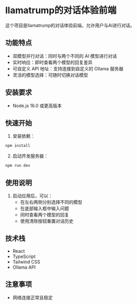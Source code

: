# llamatrump的对话体验前端

这个项目是llamatrump的对话体验前端，允许用户与AI进行对话。

## 功能特点

- 双模型并行对话：同时与两个不同的 AI 模型进行对话
- 实时响应：即时查看两个模型的回复差异
- 可自定义 API 地址：支持连接到自定义的 Ollama 服务器
- 灵活的模型选择：可随时切换对话模型

## 安装要求

- Node.js 16.0 或更高版本

## 快速开始

1. 安装依赖：
```bash
npm install
```

2. 启动开发服务器：
```bash
npm run dev
```

## 使用说明

1. 启动应用后，可以：
   - 在左右两侧分别选择不同的模型
   - 在底部输入框中输入问题
   - 同时查看两个模型的回复
   - 使用清除按钮重置对话历史

## 技术栈

- React
- TypeScript
- Tailwind CSS
- Ollama API

## 注意事项

- 网络连接正常且稳定
